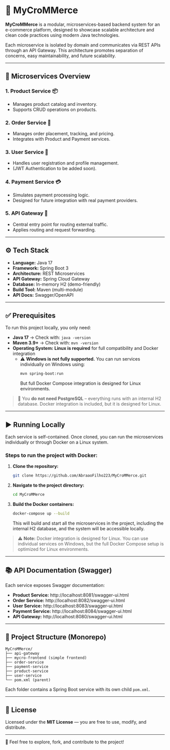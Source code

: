 # 🛒 MyCroMMerce

**MyCroMMerce** is a modular, microservices-based backend system for an e-commerce platform, designed to showcase scalable architecture and clean code practices using modern Java technologies.

Each microservice is isolated by domain and communicates via REST APIs through an API Gateway. This architecture promotes separation of concerns, easy maintainability, and future scalability.

---

## 🧩 Microservices Overview

### 1. Product Service 📦
- Manages product catalog and inventory.
- Supports CRUD operations on products.

### 2. Order Service 🧾
- Manages order placement, tracking, and pricing.
- Integrates with Product and Payment services.

### 3. User Service 👤
- Handles user registration and profile management.
- (JWT Authentication to be added soon).

### 4. Payment Service 💳
- Simulates payment processing logic.
- Designed for future integration with real payment providers.

### 5. API Gateway 🚪
- Central entry point for routing external traffic.
- Applies routing and request forwarding.

---

## ⚙️ Tech Stack

- **Language:** Java 17
- **Framework:** Spring Boot 3
- **Architecture:** REST Microservices
- **API Gateway:** Spring Cloud Gateway
- **Database:** In-memory H2 (demo-friendly)
- **Build Tool:** Maven (multi-module)
- **API Docs:** Swagger/OpenAPI

---

## ✅ Prerequisites

To run this project locally, you only need:

- **Java 17** → Check with: `java -version`
- **Maven 3.9+** → Check with: `mvn -version`
- **Operating System:** **Linux is required** for full compatibility and Docker integration  
  - ⚠️ **Windows is not fully supported.** You can run services individually on Windows using:
    ```bash
    mvn spring-boot:run
    ```
    But full Docker Compose integration is designed for Linux environments.

> 📝 You **do not need PostgreSQL** – everything runs with an internal H2 database. Docker integration is included, but it is designed for Linux.

---

## ▶️ Running Locally

Each service is self-contained. Once cloned, you can run the microservices individually or through Docker on a Linux system.

### Steps to run the project with Docker:

1. **Clone the repository:**
    ```bash
    git clone https://github.com/AbraaoFilho223/MyCroMMerce.git
    ```

2. **Navigate to the project directory:**
    ```bash
    cd MyCroMMerce
    ```

3. **Build the Docker containers:**
    ```bash
    docker-compose up --build
    ```

    This will build and start all the microservices in the project, including the internal H2 database, and the system will be accessible locally.

> ⚠️ **Note:** Docker integration is designed for Linux. You can use individual services on Windows, but the full Docker Compose setup is optimized for Linux environments.

---

## 📚 API Documentation (Swagger)

Each service exposes Swagger documentation:

- **Product Service:** http://localhost:8081/swagger-ui.html
- **Order Service:** http://localhost:8082/swagger-ui.html
- **User Service:** http://localhost:8083/swagger-ui.html
- **Payment Service:** http://localhost:8084/swagger-ui.html
- **API Gateway:** http://localhost:8080/swagger-ui.html

---

## 📂 Project Structure (Monorepo)

```
MyCroMMerce/
├── api-gateway
├── mycro-frontend (simple frontend)
├── order-service
├── payment-service
├── product-service
├── user-service
└── pom.xml (parent)
```

Each folder contains a Spring Boot service with its own child `pom.xml`.

---

## 📜 License

Licensed under the **MIT License** — you are free to use, modify, and distribute.

---

🚀 Feel free to explore, fork, and contribute to the project!
